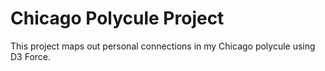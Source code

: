 # Chicago Polycule Project

This project maps out personal connections in my Chicago polycule using D3 Force.
